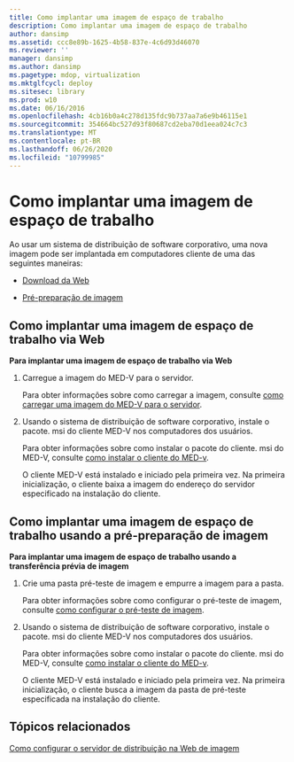 ```yaml
---
title: Como implantar uma imagem de espaço de trabalho
description: Como implantar uma imagem de espaço de trabalho
author: dansimp
ms.assetid: ccc8e89b-1625-4b58-837e-4c6d93d46070
ms.reviewer: ''
manager: dansimp
ms.author: dansimp
ms.pagetype: mdop, virtualization
ms.mktglfcycl: deploy
ms.sitesec: library
ms.prod: w10
ms.date: 06/16/2016
ms.openlocfilehash: 4cb16b0a4c278d135fdc9b737aa7a6e9b46115e1
ms.sourcegitcommit: 354664bc527d93f80687cd2eba70d1eea024c7c3
ms.translationtype: MT
ms.contentlocale: pt-BR
ms.lasthandoff: 06/26/2020
ms.locfileid: "10799985"
---
```

# Como implantar uma imagem de espaço de trabalho


Ao usar um sistema de distribuição de software corporativo, uma nova imagem pode ser implantada em computadores cliente de uma das seguintes maneiras:

-   [Download da Web](#bkmk-howtodeployaworkspaceimageviatheweb)

-   [Pré-preparação de imagem](#bkmk-howtodeployaworkspaceimageusingimageprestaging)

## <a href="" id="bkmk-howtodeployaworkspaceimageviatheweb"></a>Como implantar uma imagem de espaço de trabalho via Web


**Para implantar uma imagem de espaço de trabalho via Web**

1.  Carregue a imagem do MED-V para o servidor.

    Para obter informações sobre como carregar a imagem, consulte [como carregar uma imagem do MED-V para o servidor](how-to-upload-a-med-v-image-to-the-server.md).

2.  Usando o sistema de distribuição de software corporativo, instale o pacote. msi do cliente MED-V nos computadores dos usuários.

    Para obter informações sobre como instalar o pacote do cliente. msi do MED-V, consulte [como instalar o cliente do MED-v](how-to-install-med-v-clientesds.md).

    O cliente MED-V está instalado e iniciado pela primeira vez. Na primeira inicialização, o cliente baixa a imagem do endereço do servidor especificado na instalação do cliente.

## <a href="" id="bkmk-howtodeployaworkspaceimageusingimageprestaging"></a>Como implantar uma imagem de espaço de trabalho usando a pré-preparação de imagem


**Para implantar uma imagem de espaço de trabalho usando a transferência prévia de imagem**

1.  Crie uma pasta pré-teste de imagem e empurre a imagem para a pasta.

    Para obter informações sobre como configurar o pré-teste de imagem, consulte [como configurar o pré-teste de imagem](how-to-configure-image-pre-staging.md).

2.  Usando o sistema de distribuição de software corporativo, instale o pacote. msi do cliente MED-V nos computadores dos usuários.

    Para obter informações sobre como instalar o pacote do cliente. msi do MED-V, consulte [como instalar o cliente do MED-v](how-to-install-med-v-clientesds.md).

    O cliente MED-V está instalado e iniciado pela primeira vez. Na primeira inicialização, o cliente busca a imagem da pasta de pré-teste especificada na instalação do cliente.

## Tópicos relacionados


[Como configurar o servidor de distribuição na Web de imagem](how-to-configure-the-image-web-distribution-server.md)

 

 





